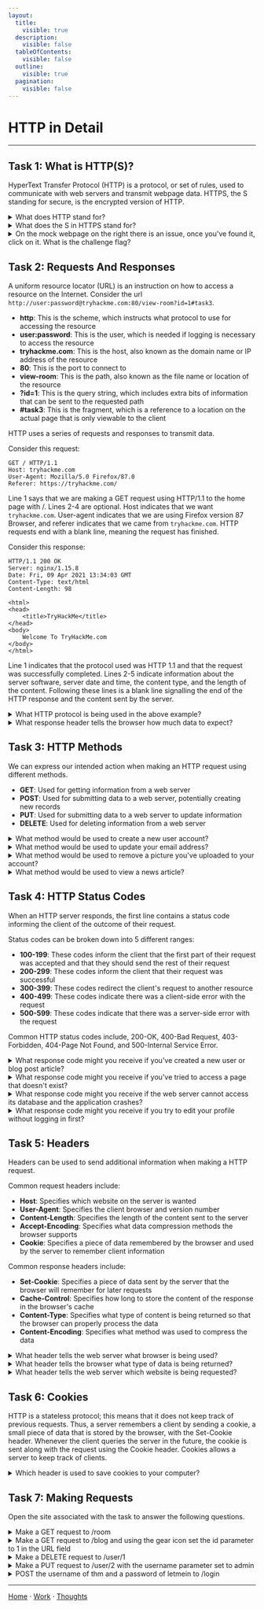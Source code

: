 ```yaml
---
layout:
  title:
    visible: true
  description:
    visible: false
  tableOfContents:
    visible: false
  outline:
    visible: true
  pagination:
    visible: false
---
```


# HTTP in Detail

***

## Task 1: What is HTTP(S)?

HyperText Transfer Protocol (HTTP) is a protocol, or set of rules, used to communicate with web servers and transmit webpage data. HTTPS, the S standing for secure, is the encrypted version of HTTP.

<details>
<summary>What does HTTP stand for?</summary>

HyperText Transfer Protocol

The HyperText Transfer Protocol is used to send and receive webpage data.

</details>

<details>
<summary>What does the S in HTTPS stand for?</summary>

Secure

HTTPS is the secure and encrypted version of HTTP.
</details>

<details>
<summary>On the mock webpage on the right there is an issue, once you've found it, click on it. What is the challenge flag?</summary>

THM{INVALID\_HTTP\_CERT}

Notice the lock with the red slash on the left of the URL. This means that your connection is insecure.
</details>

## Task 2: Requests And Responses

A uniform resource locator (URL) is an instruction on how to access a resource on the Internet. Consider the url `http://user:password@tryhackme.com:80/view-room?id=1#task3`.
* **http**: This is the scheme, which instructs what protocol to use for accessing the resource
* **user:password**: This is the user, which is needed if logging is necessary to access the resource 
* **tryhackme.com**: This is the host, also known as the domain name or IP address of the resource
* **80**: This is the port to connect to
* **view-room**: This is the path, also known as the file name or location of the resource
* **?id=1**: This is the query string, which includes extra bits of information that can be sent to the requested path
* **#task3**: This is the fragment, which is a reference to a location on the actual page that is only viewable to the client

HTTP uses a series of requests and responses to transmit data.

Consider this request:

```HTTP
GET / HTTP/1.1
Host: tryhackme.com
User-Agent: Mozilla/5.0 Firefox/87.0
Referer: https://tryhackme.com/

```

Line 1 says that we are making a GET request using HTTP/1.1 to the home page with /. Lines 2-4 are optional. Host indicates that we want `tryhackme.com`. User-agent indicates that we are using Firefox version 87 Browser, and referer indicates that we came from `tryhackme.com`. HTTP requests end with a blank line, meaning the request has finished.

Consider this response:

```HTTP
HTTP/1.1 200 OK
Server: nginx/1.15.8
Date: Fri, 09 Apr 2021 13:34:03 GMT
Content-Type: text/html
Content-Length: 98

<html>
<head>
    <title>TryHackMe</title>
</head>
<body>
    Welcome To TryHackMe.com
</body>
</html>
```

Line 1 indicates that the protocol used was HTTP 1.1 and that the request was successfully completed. Lines 2-5 indicate information about the server software, server date and time, the content type, and the length of the content. Following these lines is a blank line signalling the end of the HTTP response and the content sent by the server.

<details>
<summary>What HTTP protocol is being used in the above example?</summary>

HTTP/1.1

The HTTP protocol being used can be found on the first line of the request or response.
</details>

<details>
<summary>What response header tells the browser how much data to expect?</summary>

Content-Length

This header specifies the length of the content included in the response.
</details>

## Task 3: HTTP Methods

We can express our intended action when making an HTTP request using different methods.
* **GET**: Used for getting information from a web server
* **POST**: Used for submitting data to a web server, potentially creating new records
* **PUT**: Used for submitting data to a web server to update information
* **DELETE**: Used for deleting information from a web server

<details>

<summary>What method would be used to create a new user account?</summary>

POST

POST is used when we want to create a new record, such as a new user account.

</details>

<details>

<summary>What method would be used to update your email address?</summary>

PUT

PUT is used for updating information.

</details>

<details>

<summary>What method would be used to remove a picture you've uploaded to your account?</summary>

DELETE

DELETE is used for removing information.

</details>

<details>

<summary>What method would be used to view a news article?</summary>

GET

GET is used for receiving information, which can then be viewed.

</details>

## Task 4: HTTP Status Codes

When an HTTP server responds, the first line contains a status code informing the client of the outcome of their request.

Status codes can be broken down into 5 different ranges:
* **100-199**: These codes inform the client that the first part of their request was accepted and that they should send the rest of their request
* **200-299**: These codes inform the client that their request was successful
* **300-399**: These codes redirect the client's request to another resource
* **400-499**: These codes indicate there was a client-side error with the request
* **500-599**: These codes indicate that there was a server-side error with the request

Common HTTP status codes include, 200-OK, 400-Bad Request, 403-Forbidden, 404-Page Not Found, and 500-Internal Service Error.

<details>

<summary>What response code might you receive if you've created a new user or blog post article?</summary>

201

201 is the Created response code.

</details>

<details>

<summary>What response code might you receive if you've tried to access a page that doesn't exist?</summary>

404

404 is the Page Not Found response code.

</details>

<details>

<summary>What response code might you receive if the web server cannot access its database and the application crashes?</summary>

503

503 is the Service Unavailable response code.

</details>

<details>

<summary>What response code might you receive if you try to edit your profile without logging in first?</summary>

401

401 is the Not Authorized response code.

</details>

## Task 5: Headers

Headers can be used to send additional information when making a HTTP request.

Common request headers include:
* **Host**: Specifies which website on the server is wanted
* **User-Agent**: Specifies the client browser and version number
* **Content-Length**: Specifies the length of the content sent to the server
* **Accept-Encoding**:  Specifies what data compression methods the browser supports
* **Cookie**: Specifies a piece of data remembered by the browser and used by the server to remember client information

Common response headers include:
* **Set-Cookie**: Specifies a piece of data sent by the server that the browser will remember for later requests
* **Cache-Control**: Specifies how long to store the content of the response in the browser's cache
* **Content-Type**: Specifies what type of content is being returned so that the browser can properly process the data
* **Content-Encoding**: Specifies what method was used to compress the data

<details>

<summary>What header tells the web server what browser is being used?</summary>

User-Agent

User-Agent specifies browser and version number.

</details>

<details>

<summary>What header tells the browser what type of data is being returned?</summary>

Content-Type

Content-Type, as per its name, specifies the type of content returned by the web server.

</details>

<details>

<summary>What header tells the web server which website is being requested?</summary>

Host

Host is used to specify which website on a web server is wanted. This header is especially important if a web server hosts multiple websites.

</details>

## Task 6: Cookies

HTTP is a stateless protocol; this means that it does not keep track of previous requests. Thus, a server remembers a client by sending a cookie, a small piece of data that is stored by the browser, with the Set-Cookie header. Whenever the client queries the server in the future, the cookie is sent along with the request using the Cookie header. Cookies allows a server to keep track of clients.

<details>

<summary>Which header is used to save cookies to your computer?</summary>

Set-Cookie

Set-Cookie is a header included in HTTP responses that includes a cookie for the browser to save.

</details>

## Task 7: Making Requests

Open the site associated with the task to answer the following questions.

<details>

<summary>Make a GET request to /room</summary>

THM{YOU'RE\_IN\_THE\_ROOM}

Change the request type to GET and type room into the search bar. Then, press go.

</details>

<details>

<summary>Make a GET request to /blog and using the gear icon set the id parameter to 1 in the URL field</summary>

THM{YOU\_FOUND\_THE\_BLOG}

Change the request type to GET and type blog into the search bar. Set the id parameter to 1 and press go.

</details>

<details>

<summary>Make a DELETE request to /user/1</summary>

THM{USER\_IS\_DELETED}

Change the request type to DELETE and type user/1 into the search bar.

</details>

<details>

<summary>Make a PUT request to /user/2 with the username parameter set to admin</summary>

THM{USER\_HAS\_UPDATED}

Change the request type to PUT and type user/2 into the search bar. Set the username parameter to admin and press go.

</details>

<details>

<summary>POST the username of thm and a password of letmein to /login</summary>

THM{HTTP\_REQUEST\_MASTER}

Change the request type to POST and type login into the search bar. Set the username parameter to thm, the password parameter to letmein, and press go.

</details>

***

[Home](https://app.gitbook.com/o/0kO27okC5uVB9ALX3rho/s/036xtfEIzcEdGegONXWM/) ⋅ [Work](https://app.gitbook.com/o/0kO27okC5uVB9ALX3rho/s/WaFS755Q4sf02CxLcghQ/) ⋅ [Thoughts](https://app.gitbook.com/o/0kO27okC5uVB9ALX3rho/s/s4QQPMntQ25hmJToKSOu/)
